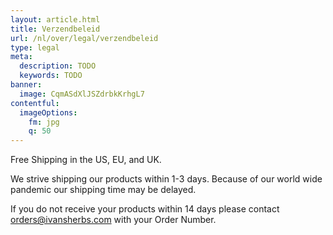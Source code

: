 ```yaml
---
layout: article.html
title: Verzendbeleid
url: /nl/over/legal/verzendbeleid
type: legal
meta:
  description: TODO
  keywords: TODO
banner:
  image: CqmASdXlJSZdrbkKrhgL7
contentful:
  imageOptions:
    fm: jpg
    q: 50
---
```

Free Shipping in the US, EU, and UK.

We strive shipping our products within 1-3 days. Because of our world wide pandemic our shipping time may be delayed.

If you do not receive your products within 14 days please contact orders@ivansherbs.com with your Order Number.
